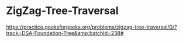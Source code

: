 # ZigZag-Tree-Traversal
https://practice.geeksforgeeks.org/problems/zigzag-tree-traversal/0/?track=DSA-Foundation-Tree&amp;batchId=238#
